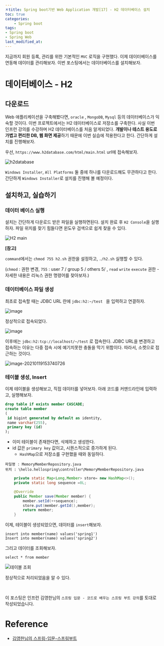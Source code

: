 ```yaml
---
ㅈtitle: Spring boot기반 Web Application 개발[17] - H2 데이터베이스 설치
toc: true
categories:	
    - Spring boot
tags:
- Spring boot
- Spring Web
last_modified_at: 
---
```


 지금까지 회원 등록, 관리를 위한 기본적인 `MVC` 로직을 구현했다. 이제 데이터베이스를 연동해 데이터를 관리해보자. 이번 포스팅에서는 데이터베이스를 설치해보자.

# 데이터베이스 - H2

## 다운로드

 Web 애플리케이션을 구축해봤다면, `oracle` , `MongoDB`, `Mysql` 등의 데이터베이스가 익숙할 것이다. 이번 프로젝트에서는 H2 데이터베이스로 저장소를 구축한다.  사실 이번 인프런 강의를 수강하며 H2 데이터베이스를 처음 알게되었다. **개발이나 테스트 용도로 가볍고 편리한 DB, 웹 화면 제공**하기 때문에 이번 실습에 적용한다고 한다. 간단하게 설치를 진행해보자.

우선, `https://www.h2database.com/html/main.html` url에 접속해보자.

![h2database](https://user-images.githubusercontent.com/49560745/104994949-d0233900-5a68-11eb-8b4e-daebf70ba381.png)

`Windows Installer`, `All Platforms` 둘 중에 하나를 다운로드해도 무관하다고 한다. 간단하게 `Windows Installer`로 설치를 진행해 볼 예정이다.

## 설치하고, 실습하기

### 데이터 베이스 실행

설치는 간단하게 다운로드 받은 파일을 실행하면된다. 설치 완료 후 `H2 Console`을 실행하자. 파일 위치를 찾기 힘들다면 윈도우 검색으로 쉽게 찾을 수 있다.

![H2 main](https://user-images.githubusercontent.com/49560745/104995260-58094300-5a69-11eb-8768-c377d966c0ac.png)

**[참고]**

`command`에서는 `chmod 755 h2.sh` 권한을 설정하고, `./h2.sh` 실행할 수 있다.

(`chmod` : 권한 변경, `755` :  user  7 / group 5 / others 5/ , `read` `write` `execute` 권한 - 자세한 내용은 리눅스 권한 명령어를 찾아보자.)

### 데이터베이스 파일 생성

최초로 접속할 때는 JDBC URL 란에 `jdbc:h2:~/test ` 을 입력하고 연결하자.

![image](https://user-images.githubusercontent.com/49560745/104996937-175ef900-5a6c-11eb-9ac3-ed4025415617.png)

정상적으로 접속되었다.

![image](https://user-images.githubusercontent.com/49560745/104997106-60af4880-5a6c-11eb-84c0-1bf7eda60be6.png)



이후에는 `jdbc:h2:tcp://localhost/~/test` 로 접속한다. JDBC URL을 변경하고 접속하는 이유는 다중 접속 시에 예기치못한 충돌을 막기 위함이다. 따라서, 소켓으로 접근하는 것이다.

![image-20210119153740726](C:\Users\User\AppData\Roaming\Typora\typora-user-images\image-20210119153740726.png)

### 테이블 생성, Insert

이제 테이블을 생성해보고, 직접 데이터를 넣어보자. 아래 코드를 커맨드라인에 입력하고, 실행해보자.

```sql
drop table if exists member CASCADE;
create table member
(
 id bigint generated by default as identity,
 name varchar(255),
 primary key (id)
);
```

- 이미 테이블이 존재한다면, 삭제하고 생성한다.
- id 값은 `primary key` 값이고, 시퀀스적으로 증가하게 된다. 
  - `HashMap`으로 저장소를 구현했을 때와 동일하다.

```
파일명 : MemoryMemberRepository.java
위치 : \hello.hellospring\controller\MemoryMemberRepository.java
```

```java
    private static Map<Long,Member> store= new HashMap<>();
    private static long sequence =0L;

    @Override
    public Member save(Member member) {
        member.setId(++sequence);
        store.put(member.getId(),member);
        return member;
    }
```



이제, 테이블이 생성되었으면, 데이터를 `insert`해보자.

```
insert into member(name) values('spring1')
Insert into member(name) values('spring2')
```

그리고 데이터를 조회해보자.

````
select * from member
````

![테이블 조회](https://user-images.githubusercontent.com/49560745/104997566-23978600-5a6d-11eb-96b8-77239d4884a3.png)

정상적으로 처리되었음을 알 수 있다.

<br/>

이 포스팅은 인프런 김영한님의 `스프링 입문 - 코드로 배우는 스프링 부트 강의`를 토대로 작성되었습니다.

# Reference

- [김영한님의 스프링-입문-스프링부트](https://www.inflearn.com/course/%EC%8A%A4%ED%94%84%EB%A7%81-%EC%9E%85%EB%AC%B8-%EC%8A%A4%ED%94%84%EB%A7%81%EB%B6%80%ED%8A%B8/lecture/49577?tab=curriculum)

